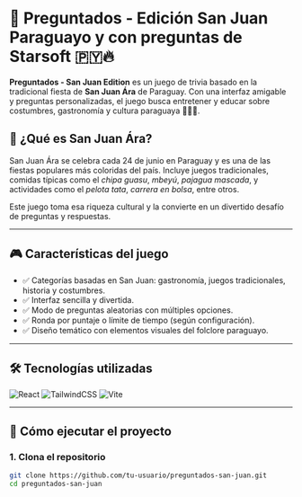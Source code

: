 # 🎉 Preguntados - Edición San Juan Paraguayo y con preguntas de Starsoft 🇵🇾🔥

**Preguntados - San Juan Edition** es un juego de trivia basado en la tradicional fiesta de **San Juan Ára** de Paraguay. Con una interfaz amigable y preguntas personalizadas, el juego busca entretener y educar sobre costumbres, gastronomía y cultura paraguaya 🎯🇵🇾.

## 🧠 ¿Qué es San Juan Ára?

San Juan Ára se celebra cada 24 de junio en Paraguay y es una de las fiestas populares más coloridas del país. Incluye juegos tradicionales, comidas típicas como el *chipa guasu*, *mbeyú*, *pajagua mascada*, y actividades como el *pelota tata*, *carrera en bolsa*, entre otros.

Este juego toma esa riqueza cultural y la convierte en un divertido desafío de preguntas y respuestas.

---

## 🎮 Características del juego

- ✅ Categorías basadas en San Juan: gastronomía, juegos tradicionales, historia y costumbres.
- ✅ Interfaz sencilla y divertida.
- ✅ Modo de preguntas aleatorias con múltiples opciones.
- ✅ Ronda por puntaje o límite de tiempo (según configuración).
- ✅ Diseño temático con elementos visuales del folclore paraguayo.

---

## 🛠️ Tecnologías utilizadas

![React](https://img.shields.io/badge/React-20232A?style=for-the-badge&logo=react&logoColor=61DAFB)
![TailwindCSS](https://img.shields.io/badge/TailwindCSS-0f172a?style=for-the-badge&logo=tailwindcss&logoColor=38bdf8)
![Vite](https://img.shields.io/badge/Vite-646cff?style=for-the-badge&logo=vite&logoColor=ffffff)

---

## 🚀 Cómo ejecutar el proyecto

### 1. Clona el repositorio

```bash
git clone https://github.com/tu-usuario/preguntados-san-juan.git
cd preguntados-san-juan
